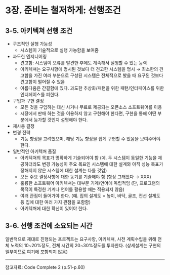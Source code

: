 # 3장. 준비는 철저하게: 선행조건

## 3-5. 아키텍쳐 선행 조건

- 구조적인 실행 가능성
    - 시스템이 기술적으로 실행 가능함을 보여줌
- 과도한 엔지니어링
    - 견고함: 시스템이 오류를 발견한 후에도 계속해서 실행할 수 있는 능력
    - 아키텍쳐는 요구사항에 명시된 것보다 더 견고한 시스템을 명시 → 최소한의 견고함을 가진 여러 부분으로 구성된 시스템은 전체적으로 봤을 때 요구된 것보다 견고함이 떨어질 수 있음
    - 아름다움은 간결함에 있다. 과도한 추상화/패턴을 위한 패턴/인터페이스를 위한 인터페이스를 피한다.
- 구입과 구현 결정
    - 모든 것을 구입하는 대신 사거나 무료로 제공되는 오픈소스 소프트웨어를 이용
    - 시장에서 판매 하는 것을 이용하지 않고 구현해야 한다면, 구현을 통해 어떤 부분에서 능가할 것인지 설명해야 한다.
- 재사용 결정
- 변경 전략
    - 기능 향상을 고려했으며, 해당 기능 향상을 쉽게 구현할 수 있음을 보여주어야 한다.
- 일반적인 아키텍쳐 품질
    - 아키텍쳐의 목표가 명확하게 기술되어야 함 (예. 두 시스템이 동일한 기능을 제공하더라도 변경 가능성이 주요 목표인 시스템에 대한 설계와 아직 성능 목표가 정해지지 않은 시스템에 대한 설계는 다를 것임)
    - 모든 주요 결정사항에 대한 동기를 기술해야 함 (항상 그래왔다 → XXX)
    - 훌륭한 소프트웨어 아키텍쳐는 대부분 기계/언어에 독립적임 (단, 프로그램의 목적이 특정한 기계나 언어를 활용할 때는 적용되지 않음)
    - 여러 관점이 들어가야 한다. (예. 집의 설계도 = 높이, 바닥, 골조, 전선 설계도 등 집에 대한 여러 가지 관점을 포함함)
    - 아키텍쳐에 대한 확신이 있어야 한다.
	
## 3-6. 선행 조건에 소요되는 시간

일반적으로 제대로 진행되는 프로젝트는 요구사항, 아키텍쳐, 사전 계획수립을 위해 전체 노력의 10~20%정도, 전체 시간의 20~30%정도를 투자한다. (상세설계는 구현의 일부이므로 여기에 포함되지 않음)

---
참고자료: Code Complete 2 (p.51-p.60)